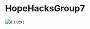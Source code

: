 # HopeHacksGroup7

![alt text](https://github.com/AaronNCil/HopeHacksGroup7/blob/main/public/img/logo-no-background(1).svg?raw=true)


